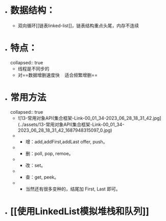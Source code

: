 - # 数据结构：
	- 双向循环[[链表linked-list]]，链表结构重点头尾，内存不连续
- # 特点：
  collapsed:: true
	- 线程是不同步的
	- 对==数据增删速度快    适合频繁增删==
- # 常用方法
  collapsed:: true
	- ![13-常用对象API(集合框架-Link-00_01_34-2023_06_28_18_31_42.jpg](../assets/13-常用对象API(集合框架-Link-00_01_34-2023_06_28_18_31_42_1687948315097_0.jpg)
	- - 增：add,addFirst,addLast offer, push。
	- - 删：poll, pop, remoe。
	- - 改：set。
	- - 查：get, peek。
	- - 当然还有很多变种的，结尾加 First, Last 即可。
- # [[使用LinkedList模拟堆栈和队列]]